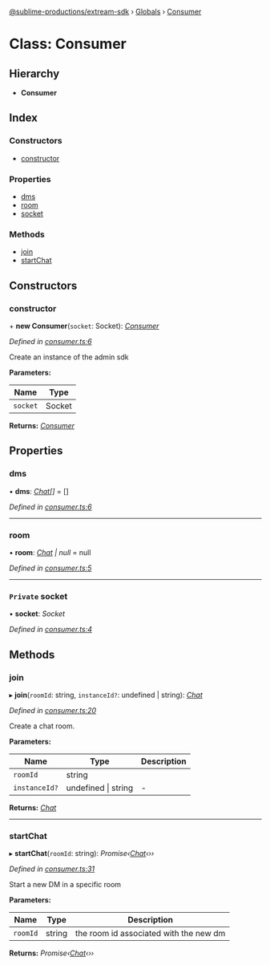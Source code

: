 [@sublime-productions/extream-sdk](../README.md) › [Globals](../globals.md) › [Consumer](consumer.md)

# Class: Consumer

## Hierarchy

* **Consumer**

## Index

### Constructors

* [constructor](consumer.md#constructor)

### Properties

* [dms](consumer.md#dms)
* [room](consumer.md#room)
* [socket](consumer.md#private-socket)

### Methods

* [join](consumer.md#join)
* [startChat](consumer.md#startchat)

## Constructors

###  constructor

\+ **new Consumer**(`socket`: Socket): *[Consumer](consumer.md)*

*Defined in [consumer.ts:6](https://github.com/Extream-SaaS/ex-sdk/blob/954d97e/src/consumer.ts#L6)*

Create an instance of the admin sdk

**Parameters:**

Name | Type |
------ | ------ |
`socket` | Socket |

**Returns:** *[Consumer](consumer.md)*

## Properties

###  dms

• **dms**: *[Chat](chat.md)[]* = []

*Defined in [consumer.ts:6](https://github.com/Extream-SaaS/ex-sdk/blob/954d97e/src/consumer.ts#L6)*

___

###  room

• **room**: *[Chat](chat.md) | null* = null

*Defined in [consumer.ts:5](https://github.com/Extream-SaaS/ex-sdk/blob/954d97e/src/consumer.ts#L5)*

___

### `Private` socket

• **socket**: *Socket*

*Defined in [consumer.ts:4](https://github.com/Extream-SaaS/ex-sdk/blob/954d97e/src/consumer.ts#L4)*

## Methods

###  join

▸ **join**(`roomId`: string, `instanceId?`: undefined | string): *[Chat](chat.md)*

*Defined in [consumer.ts:20](https://github.com/Extream-SaaS/ex-sdk/blob/954d97e/src/consumer.ts#L20)*

Create a chat room.

**Parameters:**

Name | Type | Description |
------ | ------ | ------ |
`roomId` | string |   |
`instanceId?` | undefined &#124; string | - |

**Returns:** *[Chat](chat.md)*

___

###  startChat

▸ **startChat**(`roomId`: string): *Promise‹[Chat](chat.md)‹››*

*Defined in [consumer.ts:31](https://github.com/Extream-SaaS/ex-sdk/blob/954d97e/src/consumer.ts#L31)*

Start a new DM in a specific room

**Parameters:**

Name | Type | Description |
------ | ------ | ------ |
`roomId` | string | the room id associated with the new dm  |

**Returns:** *Promise‹[Chat](chat.md)‹››*

